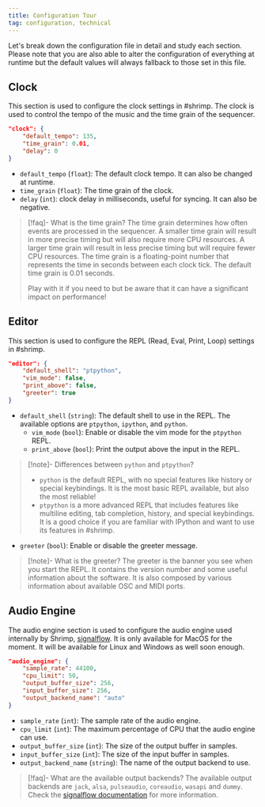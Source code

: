 ```yaml
---
title: Configuration Tour
tag: configuration, technical
---
```


Let's break down the configuration file in detail and study each section. Please note that you are also able to alter the configuration of everything at runtime but the default values will always fallback to those set in this file.

## Clock

This section is used to configure the clock settings in #shrimp. The clock is used to control the tempo of the music and the time grain of the sequencer.

```json title="config.json"
"clock": {
    "default_tempo": 135,
    "time_grain": 0.01,
    "delay": 0
}
```

- `default_tempo` (`float`): The default clock tempo. It can also be changed at runtime.
- `time_grain` (`float`): The time grain of the clock.
- `delay` (`int`): clock delay in milliseconds, useful for syncing. It can also be negative.

> [!faq]- What is the time grain?
> The time grain determines how often events are processed in the sequencer. A smaller time grain will result in more precise timing but will also require more CPU resources. A larger time grain will result in less precise timing but will require fewer CPU resources. The time grain is a floating-point number that represents the time in seconds between each clock tick. The default time grain is 0.01 seconds.
>
> Play with it if you need to but be aware that it can have a significant impact on performance!



## Editor

This section is used to configure the REPL (Read, Eval, Print, Loop) settings in #shrimp.

```json title="config.json"
"editor": {
    "default_shell": "ptpython",
    "vim_mode": false,
    "print_above": false,
    "greeter": true
}
```

- `default_shell` (`string`): The default shell to use in the REPL. The available options are `ptpython`, `ipython`, and `python`.
    - `vim_mode` (`bool`): Enable or disable the vim mode for the `ptpython` REPL.
    - `print_above` (`bool`): Print the output above the input in the REPL.


> [!note]- Differences between `python` and `ptpython`?
> - `python` is the default REPL, with no special features like history or special keybindings. It is the most basic REPL available, but also the most reliable!
> - `ptpython` is a more advanced REPL that includes features like multiline editing, tab completion, history, and special keybindings. It is a good choice if you are familiar with IPython and want to use its features in #shrimp.


- `greeter` (`bool`): Enable or disable the greeter message.

> [!note]- What is the greeter?
> The greeter is the banner you see when you start the REPL. It contains the version number and some useful information about the software. It is also composed by various information about available OSC and MIDI ports.

## Audio Engine

The audio engine section is used to configure the audio engine used internally by Shrimp, [signalflow](https://signalflow.dev). It is only available for MacOS for the moment. It will be available for Linux and Windows as well soon enough.

```json title="config.json"
"audio_engine": {
    "sample_rate": 44100,
    "cpu_limit": 50,
    "output_buffer_size": 256,
    "input_buffer_size": 256,
    "output_backend_name": "auto"
}
```

- `sample_rate` (`int`): The sample rate of the audio engine.
- `cpu_limit` (`int`): The maximum percentage of CPU that the audio engine can use.
- `output_buffer_size` (`int`): The size of the output buffer in samples.
- `input_buffer_size` (`int`): The size of the input buffer in samples.
- `output_backend_name` (`string`): The name of the output backend to use.

>[!faq]- What are the available output backends?
> The available output backends are `jack`, `alsa`, `pulseaudio`, `coreaudio`, `wasapi` and `dummy`.
> Check the [signalflow documentation](https://signalflow.dev/graph/config/) for more information.